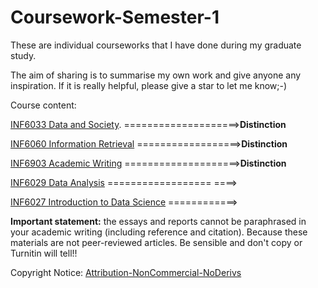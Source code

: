 # Coursework-Semester-1

These are individual courseworks that I have done during my graduate study. 

The aim of sharing is to summarise my own work and give anyone any inspiration. If it is really helpful, please give a star to let me know;-)

Course  content:

[INF6033 Data and Society](https://github.com/H-Z-Kevin/Coursework-Semester-1/blob/master/Coursework-Final-Version/Data_and_Society.pdf).     ====================>**Distinction**

[INF6060 Information Retrieval](https://github.com/H-Z-Kevin/Coursework-Semester-1/blob/master/Coursework-Final-Version/Information_Retrieval.pdf) ==================>**Distinction**

[INF6903 Academic Writing](https://github.com/H-Z-Kevin/Coursework-Semester-1/blob/master/Coursework-Final-Version/Academic_Writing.pdf)      ====================>**Distinction**

[INF6029 Data Analysis](https://github.com/H-Z-Kevin/Coursework-Semester-1/blob/master/Coursework-Final-Version/Data_Analysis.pdf)         ================== ====>

[INF6027 Introduction to Data Science](https://github.com/H-Z-Kevin/Coursework-Semester-1/blob/master/Coursework-Final-Version/Introduction_to_Data_Science.pdf) ============>

**Important statement:** the essays and reports cannot be paraphrased in your academic writing (including reference and citation). Because these materials are not peer-reviewed articles. Be sensible and don't copy or Turnitin will tell!!

Copyright Notice: [Attribution-NonCommercial-NoDerivs](https://creativecommons.org/licenses/by-nc-nd/3.0/deed.en)
